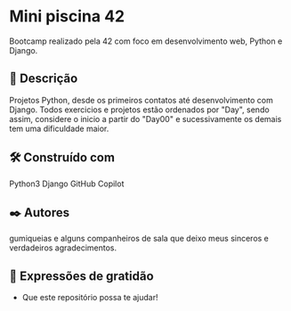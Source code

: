 # Mini piscina 42

Bootcamp realizado pela 42 com foco em desenvolvimento web, Python e Django.

## 🚀 Descrição

Projetos Python, desde os primeiros contatos até desenvolvimento com Django.
Todos exercicios e projetos estão ordenados por "Day", sendo assim, considere o inicio a partir do "Day00" e sucessivamente os demais tem uma dificuldade maior.


## 🛠️ Construído com

Python3
Django
GitHub Copilot

## ✒️ Autores

gumiqueias e alguns companheiros de sala que deixo meus sinceros e verdadeiros agradecimentos.

## 🎁 Expressões de gratidão

* Que este repositório possa te ajudar!
